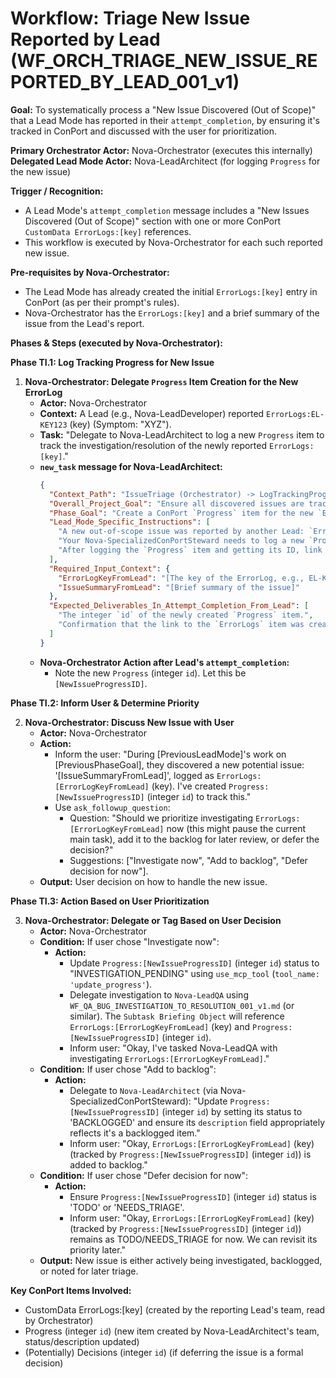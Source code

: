 # Workflow: Triage New Issue Reported by Lead (WF_ORCH_TRIAGE_NEW_ISSUE_REPORTED_BY_LEAD_001_v1)

**Goal:** To systematically process a "New Issue Discovered (Out of Scope)" that a Lead Mode has reported in their `attempt_completion`, by ensuring it's tracked in ConPort and discussed with the user for prioritization.

**Primary Orchestrator Actor:** Nova-Orchestrator (executes this internally)
**Delegated Lead Mode Actor:** Nova-LeadArchitect (for logging `Progress` for the new issue)

**Trigger / Recognition:**
- A Lead Mode's `attempt_completion` message includes a "New Issues Discovered (Out of Scope)" section with one or more ConPort `CustomData ErrorLogs:[key]` references.
- This workflow is executed by Nova-Orchestrator for each such reported new issue.

**Pre-requisites by Nova-Orchestrator:**
- The Lead Mode has already created the initial `ErrorLogs:[key]` entry in ConPort (as per their prompt's rules).
- Nova-Orchestrator has the `ErrorLogs:[key]` and a brief summary of the issue from the Lead's report.

**Phases & Steps (executed by Nova-Orchestrator):**

**Phase TI.1: Log Tracking Progress for New Issue**

1.  **Nova-Orchestrator: Delegate `Progress` Item Creation for the New ErrorLog**
    *   **Actor:** Nova-Orchestrator
    *   **Context:** A Lead (e.g., Nova-LeadDeveloper) reported `ErrorLogs:EL-KEY123` (key) (Symptom: "XYZ").
    *   **Task:** "Delegate to Nova-LeadArchitect to log a new `Progress` item to track the investigation/resolution of the newly reported `ErrorLogs:[key]`."
    *   **`new_task` message for Nova-LeadArchitect:**
        ```json
        {
          "Context_Path": "IssueTriage (Orchestrator) -> LogTrackingProgress (LeadArchitect)",
          "Overall_Project_Goal": "Ensure all discovered issues are tracked.",
          "Phase_Goal": "Create a ConPort `Progress` item for the new `ErrorLogs:[ErrorLogKeyFromLead]`.",
          "Lead_Mode_Specific_Instructions": [
            "A new out-of-scope issue was reported by another Lead: `ErrorLogs:[ErrorLogKeyFromLead]` (key) - Summary: '[IssueSummaryFromLead]'.",
            "Your Nova-SpecializedConPortSteward needs to log a new `Progress` (integer `id`) item in ConPort using `use_mcp_tool` (`tool_name: 'log_progress'`, `arguments: {\"workspace_id\": \"ACTUAL_WORKSPACE_ID\", \"status\": \"TODO\", \"description\": \"Triage & Investigate New Issue: [IssueSummaryFromLead] (ref: ErrorLogs:[ErrorLogKeyFromLead])\"}`).",
            "After logging the `Progress` item and getting its ID, link it to `CustomData ErrorLogs:[ErrorLogKeyFromLead]` (key) with relationship type 'tracks_errorlog' using `use_mcp_tool` (`tool_name: 'link_conport_items'`, `arguments: {\"workspace_id\": \"ACTUAL_WORKSPACE_ID\", \"source_item_type\": \"progress_entry\", \"source_item_id\": \"[NewProgressID_as_string]\", \"target_item_type\": \"custom_data\", \"target_item_id\": \"ErrorLogs:[ErrorLogKeyFromLead]\", \"relationship_type\": \"tracks_errorlog\"}`)."
          ],
          "Required_Input_Context": {
            "ErrorLogKeyFromLead": "[The key of the ErrorLog, e.g., EL-KEY123]",
            "IssueSummaryFromLead": "[Brief summary of the issue]"
          },
          "Expected_Deliverables_In_Attempt_Completion_From_Lead": [
            "The integer `id` of the newly created `Progress` item.",
            "Confirmation that the link to the `ErrorLogs` item was created."
          ]
        }
        ```
    *   **Nova-Orchestrator Action after Lead's `attempt_completion`:**
        *   Note the new `Progress` (integer `id`). Let this be `[NewIssueProgressID]`.

**Phase TI.2: Inform User & Determine Priority**

2.  **Nova-Orchestrator: Discuss New Issue with User**
    *   **Actor:** Nova-Orchestrator
    *   **Action:**
        *   Inform the user: "During [PreviousLeadMode]'s work on [PreviousPhaseGoal], they discovered a new potential issue: '[IssueSummaryFromLead]', logged as `ErrorLogs:[ErrorLogKeyFromLead]` (key). I've created `Progress:[NewIssueProgressID]` (integer `id`) to track this."
        *   Use `ask_followup_question`:
            *   Question: "Should we prioritize investigating `ErrorLogs:[ErrorLogKeyFromLead]` now (this might pause the current main task), add it to the backlog for later review, or defer the decision?"
            *   Suggestions: ["Investigate now", "Add to backlog", "Defer decision for now"].
    *   **Output:** User decision on how to handle the new issue.

**Phase TI.3: Action Based on User Prioritization**

3.  **Nova-Orchestrator: Delegate or Tag Based on User Decision**
    *   **Actor:** Nova-Orchestrator
    *   **Condition:** If user chose "Investigate now":
        *   **Action:**
            *   Update `Progress:[NewIssueProgressID]` (integer `id`) status to "INVESTIGATION_PENDING" using `use_mcp_tool` (`tool_name: 'update_progress'`).
            *   Delegate investigation to `Nova-LeadQA` using `WF_QA_BUG_INVESTIGATION_TO_RESOLUTION_001_v1.md` (or similar). The `Subtask Briefing Object` will reference `ErrorLogs:[ErrorLogKeyFromLead]` (key) and `Progress:[NewIssueProgressID]` (integer `id`).
            *   Inform user: "Okay, I've tasked Nova-LeadQA with investigating `ErrorLogs:[ErrorLogKeyFromLead]`."
    *   **Condition:** If user chose "Add to backlog":
        *   **Action:**
            *   Delegate to `Nova-LeadArchitect` (via Nova-SpecializedConPortSteward): "Update `Progress:[NewIssueProgressID]` (integer `id`) by setting its status to 'BACKLOGGED' and ensure its `description` field appropriately reflects it's a backlogged item."
            *   Inform user: "Okay, `ErrorLogs:[ErrorLogKeyFromLead]` (key) (tracked by `Progress:[NewIssueProgressID]` (integer `id`)) is added to backlog."
    *   **Condition:** If user chose "Defer decision for now":
        *   **Action:**
            *   Ensure `Progress:[NewIssueProgressID]` (integer `id`) status is 'TODO' or 'NEEDS_TRIAGE'.
            *   Inform user: "Okay, `ErrorLogs:[ErrorLogKeyFromLead]` (key) (tracked by `Progress:[NewIssueProgressID]` (integer `id`)) remains as TODO/NEEDS_TRIAGE for now. We can revisit its priority later."
    *   **Output:** New issue is either actively being investigated, backlogged, or noted for later triage.

**Key ConPort Items Involved:**
- CustomData ErrorLogs:[key] (created by the reporting Lead's team, read by Orchestrator)
- Progress (integer `id`) (new item created by Nova-LeadArchitect's team, status/description updated)
- (Potentially) Decisions (integer `id`) (if deferring the issue is a formal decision)